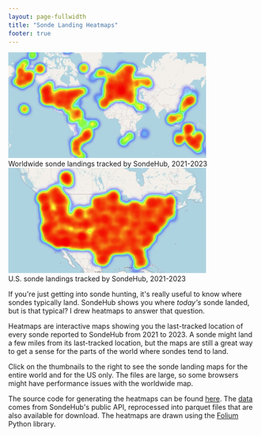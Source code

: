 ```yaml
---
layout: page-fullwidth
title: "Sonde Landing Heatmaps"
footer: true
---
```


<div class="lec-right-image">
  <div class="lec-captioned-image">
    <a href="https://sondesearch.lectrobox.com/vault/heatmaps/worldwide-sonde-landings-2021-2023.html">
       <img width="400" src="images/worldwide.webp" />
    </a>
    <div class="caption">Worldwide sonde landings tracked by SondeHub, 2021-2023</div>
  </div>
</div>

<div class="lec-right-image" style="clear: right">
  <div class="lec-captioned-image">
    <a href="https://sondesearch.lectrobox.com/vault/heatmaps/us-sonde-landings-2021-2023.html">
       <img width="400" src="images/usa.webp" />
    </a>
    <div class="caption">U.S. sonde landings tracked by SondeHub, 2021-2023</div>
  </div>
</div>

If you're just getting into sonde hunting, it's really useful to know where
sondes typically land. SondeHub shows you where *today's* sonde landed, but is
that typical? I drew heatmaps to answer that question.

Heatmaps are interactive maps showing you the last-tracked location of every
sonde reported to SondeHub from 2021 to 2023. A sonde might land a few miles
from its last-tracked location, but the maps are still a great way to get a
sense for the parts of the world where sondes tend to land.

Click on the thumbnails to the right to see the sonde landing maps for the
entire world and for the US only. The files are large, so some browsers might
have performance issues with the worldwide map.

The source code for generating the heatmaps can be found
[here](https://github.com/jonhnet/sonde-search/blob/main/analyzers/landings-heatmap.py).
The [data](/data) comes from SondeHub's public API, reprocessed into parquet
files that are also available for download. The heatmaps are drawn using the
[Folium](https://python-visualization.github.io/folium/latest/) Python library.
